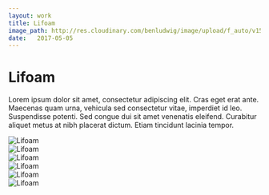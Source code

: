 ```yaml
---
layout: work
title: Lifoam
image_path: http://res.cloudinary.com/benludwig/image/upload/f_auto/v1500057259/lifoam-2_gv9fdz.jpg
date:   2017-05-05
---
```

<div class="grid-container">
<div class="grid">
<div class="grid-sizer"></div>
<div class="grid-item">
  <div class="copy-block">
    <h1>Lifoam</h1>
    <p>Lorem ipsum dolor sit amet, consectetur adipiscing elit. Cras eget erat ante. Maecenas quam urna, vehicula sed consectetur vitae, imperdiet id leo. Suspendisse potenti. Sed congue dui sit amet venenatis eleifend. Curabitur aliquet metus at nibh placerat dictum. Etiam tincidunt lacinia tempor.</p>
  </div>
</div>
<div class="grid-item">
<img src="http://res.cloudinary.com/benludwig/image/upload/f_auto/v1500057253/lifoam-1_hwkjnr.jpg" alt="Lifoam">
</div>
<div class="grid-item">
<img src="http://res.cloudinary.com/benludwig/image/upload/f_auto/v1500057259/lifoam-2_gv9fdz.jpg" alt="Lifoam">
</div>
<div class="grid-item">
<img src="http://res.cloudinary.com/benludwig/image/upload/f_auto/v1500057255/lifoam-3_ujf5xs.gif" alt="Lifoam">
</div>
<div class="grid-item">
<img src="http://res.cloudinary.com/benludwig/image/upload/f_auto/v1500057256/lifoam-4_cvflww.jpg" alt="Lifoam">
</div>
<div class="grid-item">
<img src="http://res.cloudinary.com/benludwig/image/upload/f_auto/v1500057249/lifoam-6_jy18ze.jpg" alt="Lifoam">
</div>
<div class="grid-item">
<img src="http://res.cloudinary.com/benludwig/image/upload/f_auto/v1500057248/lifoam-5_pakqsb.gif" alt="Lifoam">
</div>
</div>
</div>

